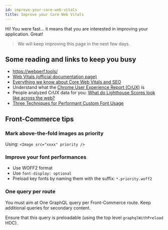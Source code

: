 ```yaml
---
id: improve-your-core-web-vitals
title: Improve your Core Web Vitals
---
```


Hi! You were fast… it means that you are interested in improving your application. Great!

> We will keep improving this page in the next few days.

## Some reading and links to keep you busy

- https://webperf.tools/
- [Web Vitals (official documentation page)](https://web.dev/vitals/)
- [Everything we know about Core Web Vitals and SEO](https://simonhearne.com/2021/core-web-vitals-seo)
- Understand what the [Chrome User Experience Report (CrUX)](https://developers.google.com/web/tools/chrome-user-experience-report/) is
- People analyzed CrUX data for you: [What do Lighthouse Scores look like across the web?](https://www.tunetheweb.com/blog/what-do-lighthouse-scores-look-like-across-the-web/)
- [Three Techniques for Performant Custom Font Usage](https://css-tricks.com/three-techniques-performant-custom-font-usage/)

## Front-Commerce tips

### Mark above-the-fold images as priority

Using: `<Image src="xxxx" priority />`

### Improve your font performances

- Use WOFF2 format
- Use `font-display: optional`
- Preload key fonts by naming them with the suffix: `*.priority.woff2`

### One query per route

You must aim at One GraphQL query per Front-Commerce route. Keep additional queries for secondary content.

Ensure that this query is preloadable (using the top level `graphqlWithPreload` HOC).